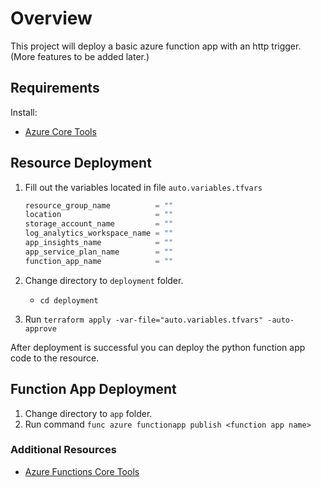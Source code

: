 # Overview

This project will deploy a basic azure function app with an http trigger. (More features to be added later.)

## Requirements

Install:
- [Azure Core Tools](https://github.com/Azure/azure-functions-core-tools)

## Resource Deployment

1. Fill out the variables located in file `auto.variables.tfvars`

    ```terraform
    resource_group_name          = ""
    location                     = ""
    storage_account_name         = ""
    log_analytics_workspace_name = ""
    app_insights_name            = ""
    app_service_plan_name        = ""
    function_app_name            = ""
    ```

2. Change directory to `deployment` folder.
   - `cd deployment`

3. Run `terraform apply -var-file="auto.variables.tfvars" -auto-approve`

After deployment is successful you can deploy the python function app code to the resource.

## Function App Deployment

1. Change directory to `app` folder.
2. Run command `func azure functionapp publish <function app name>`

### Additional Resources

- [Azure Functions Core Tools](https://docs.microsoft.com/en-us/azure/azure-functions/functions-run-local?tabs=v4%2Cwindows%2Ccsharp%2Cportal%2Cbash)
